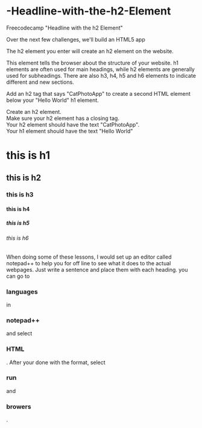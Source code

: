 # -Headline-with-the-h2-Element
Freecodecamp "Headline with the h2 Element"
<p>Over the next few challenges, we'll build an HTML5 app</p>
<p>The h2 element you enter will create an h2 element on the website.</p>
<p>This element tells the browser about the structure of your website. h1 elements are often used for main headings, while h2 elements are generally used for subheadings. There are also h3, h4, h5 and h6 elements to indicate different and new sections.</p>
<p>Add an h2 tag that says "CatPhotoApp" to create a second HTML element below your "Hello World" h1 element.</p>
<p>Create an h2 element.</br>
Make sure your h2 element has a closing tag.</br>
Your h2 element should have the text "CatPhotoApp".</br>
Your h1 element should have the text "Hello World"</p>

<h1>this is h1</h1>
<h2>this is h2</h2>
<h3>this is h3</h3>
<h4>this is h4</h4>
<h5>this is h5</h5>
<h6>this is h6</h6>

<p>When doing some of these lessons, I would set up an editor called notepad++ to help you for off line to see what it does to the actual webpages. Just write a sentence and place them with each heading. you can go to <h3>languages</h3> in <h3>notepad++</h3> and select<h3>HTML</h3>. After your done with the format, select <h3>run</h3> and <h3>browers</h3>.</p>
